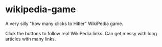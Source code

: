 # wikipedia-game
A very silly "how many clicks to Hitler" WikiPedia game.

Click the buttons to follow real WikiPedia links. Can get messy with long articles with many links.
